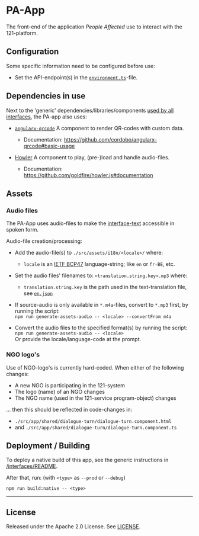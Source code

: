 # PA-App

The front-end of the application _People Affected_ use to interact with the 121-platform.

## Configuration

Some specific information need to be configured before use:

- Set the API-endpoint(s) in the [`environment.ts`](./src/environments/environment.ts)-file.

## Dependencies in use

Next to the 'generic' dependencies/libraries/components [used by all interfaces](../README.md#Dependencies-in-use), the PA-app also uses:

- [`angularx-qrcode`](https://github.com/cordobo/angularx-qrcode)
  A component to render QR-codes with custom data.

  - Documentation: <https://github.com/cordobo/angularx-qrcode#basic-usage>

- [Howler](https://howlerjs.com/)
  A component to play, (pre-)load and handle audio-files.
  - Documentation: <https://github.com/goldfire/howler.js#documentation>

## Assets

### Audio files

The PA-App uses audio-files to make the [interface-text](./src/assets/i18n/en.json) accessible in spoken form.

Audio-file creation/processing:

- Add the audio-file(s) to `./src/assets/i18n/<locale>/` where:

  - `locale` is an [IETF BCP47](https://tools.ietf.org/html/bcp47) language-string; like `en` or `fr-BE`, etc.

- Set the audio files' filenames to: `<translation.string.key>.mp3` where:

  - `translation.string.key` is the path used in the text-translation file, see [`en.json`](./src/assets/i18n/en.json)

- If source-audio is only available in `*.m4a`-files, convert to `*.mp3` first, by running the script:  
  `npm run generate-assets-audio -- <locale> --convertFrom m4a`

- Convert the audio files to the specified format(s) by running the script:  
  `npm run generate-assets-audio -- <locale>`  
   Or provide the locale/language-code at the prompt.

### NGO logo's

Use of NGO-logo's is currently hard-coded. When either of the following changes:

- A new NGO is participating in the 121-system
- The logo (name) of an NGO changes
- The NGO name (used in the 121-service program-object) changes

... then this should be reflected in code-changes in:

- `./src/app/shared/dialogue-turn/dialogue-turn.component.html`
- and `./src/app/shared/dialogue-turn/dialogue-turn.component.ts`

## Deployment / Building

To deploy a native build of this app, see the generic instructions in [/interfaces/README](../README.md#Deployment).

After that, run: (with `<type>` as `--prod` or `--debug`)

    npm run build:native -- <type>

---

## License

Released under the Apache 2.0 License. See [LICENSE](LICENSE).
